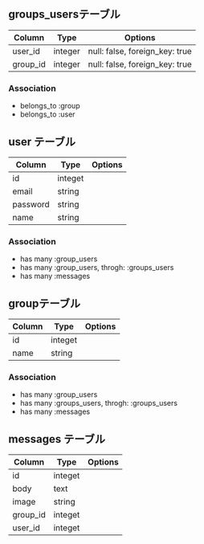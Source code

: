 ## groups_usersテーブル

|Column|Type|Options|
|------|----|-------|
|user_id|integer|null: false, foreign_key: true|
|group_id|integer|null: false, foreign_key: true|

### Association
- belongs_to :group
- belongs_to :user

## user テーブル
|Column|Type|Options|
|------|----|-------|
|id|integet|
|email|string|
|password|string|
|name|string|

### Association
- has many :group_users
- has many :group_users, throgh: :groups_users
- has many :messages

## groupテーブル
|Column|Type|Options|
|------|----|-------|
|id|integet|
|name|string|

### Association
- has many :group_users
- has many :groups_users, throgh: :groups_users
- has many :messages

## messages テーブル
 |Column|Type|Options|
|------|----|-------|
|id|integet|
|body|text|
|image|string|
|group_id|integet|
|user_id|integet|
